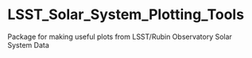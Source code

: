 # LSST_Solar_System_Plotting_Tools
Package for making useful plots from LSST/Rubin Observatory Solar System Data
